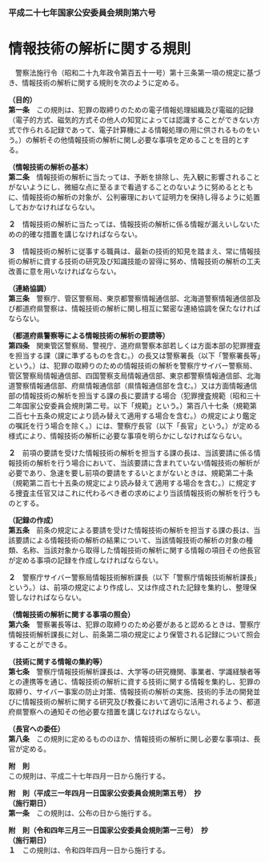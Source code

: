 ### 平成二十七年国家公安委員会規則第六号  
# 情報技術の解析に関する規則  
　警察法施行令（昭和二十九年政令第百五十一号）第十三条第一項の規定に基づき、情報技術の解析に関する規則を次のように定める。  
  
**（目的）**  
**第一条**　この規則は、犯罪の取締りのための電子情報処理組織及び電磁的記録（電子的方式、磁気的方式その他人の知覚によっては認識することができない方式で作られる記録であって、電子計算機による情報処理の用に供されるものをいう。）の解析その他情報技術の解析に関し必要な事項を定めることを目的とする。  
  
**（情報技術の解析の基本）**  
**第二条**　情報技術の解析に当たっては、予断を排除し、先入観に影響されることがないようにし、微細な点に至るまで看過することのないように努めるとともに、情報技術の解析の対象が、公判審理において証明力を保持し得るように処置しておかなければならない。  
  
**２**　情報技術の解析に当たっては、情報技術の解析に係る情報が漏えいしないための的確な措置を講じなければならない。  
  
**３**　情報技術の解析に従事する職員は、最新の技術的知見を踏まえ、常に情報技術の解析に資する技術の研究及び知識技能の習得に努め、情報技術の解析の工夫改善に意を用いなければならない。  
  
**（連絡協調）**  
**第三条**　警察庁、管区警察局、東京都警察情報通信部、北海道警察情報通信部及び都道府県警察は、情報技術の解析に関し相互に緊密な連絡協調を保たなければならない。  
  
**（都道府県警察等による情報技術の解析の要請等）**  
**第四条**　関東管区警察局、警視庁、道府県警察本部若しくは方面本部の犯罪捜査を担当する課（課に準ずるものを含む。）の長又は警察署長（以下「警察署長等」という。）は、犯罪の取締りのための情報技術の解析を警察庁サイバー警察局、管区警察局情報通信部、四国警察支局情報通信部、東京都警察情報通信部、北海道警察情報通信部、府県情報通信部（県情報通信部を含む。）又は方面情報通信部の情報技術の解析を担当する課の長に要請する場合（犯罪捜査規範（昭和三十二年国家公安委員会規則第二号。以下「規範」という。）第百八十七条（規範第二百七十五条の規定により読み替えて適用する場合を含む。）の規定により鑑定の嘱託を行う場合を除く。）には、警察庁長官（以下「長官」という。）が定める様式により、情報技術の解析に必要な事項を明らかにしなければならない。  
  
**２**　前項の要請を受けた情報技術の解析を担当する課の長は、当該要請に係る情報技術の解析を行う場合において、当該要請に含まれていない情報技術の解析が必要であり、急速を要し前項の要請をするいとまがないときは、規範第二十条（規範第二百七十五条の規定により読み替えて適用する場合を含む。）に規定する捜査主任官又はこれに代わるべき者の求めにより当該情報技術の解析を行うものとする。  
  
**（記録の作成）**  
**第五条**　前条の規定による要請を受けた情報技術の解析を担当する課の長は、当該要請による情報技術の解析の結果について、当該情報技術の解析の対象の種類、名称、当該対象から取得した情報技術の解析に関する情報の項目その他長官が定める事項の記録を作成しなければならない。  
  
**２**　警察庁サイバー警察局情報技術解析課長（以下「警察庁情報技術解析課長」という。）は、前項の規定により作成し、又は作成された記録を集約し、整理保管しなければならない。  
  
**（情報技術の解析に関する事項の照会）**  
**第六条**　警察署長等は、犯罪の取締りのため必要があると認めるときは、警察庁情報技術解析課長に対し、前条第二項の規定により保管される記録について照会することができる。  
  
**（技術に関する情報の集約等）**  
**第七条**　警察庁情報技術解析課長は、大学等の研究機関、事業者、学識経験者等との連携等を通じ、情報技術の解析に資する技術に関する情報を集約し、犯罪の取締り、サイバー事案の防止対策、情報技術の解析の実施、技術的手法の開発並びに情報技術の解析に関する研究及び教養において適切に活用されるよう、都道府県警察への通知その他必要な措置を講じなければならない。  
  
**（長官への委任）**  
**第八条**　この規則に定めるもののほか、情報技術の解析に関し必要な事項は、長官が定める。  
  
**附　則**  
この規則は、平成二十七年四月一日から施行する。  
  
**附　則（平成三一年四月一日国家公安委員会規則第五号）　抄**  
**（施行期日）**  
**第一条**　この規則は、公布の日から施行する。  
  
**附　則（令和四年三月三一日国家公安委員会規則第一三号）　抄**  
**（施行期日）**  
**１**　この規則は、令和四年四月一日から施行する。  
  
